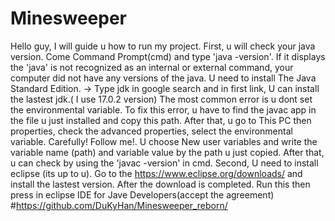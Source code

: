 # Minesweeper
Hello guy,
I will guide u how to run my project.
First, u will check your java version. Come Command Prompt(cmd) and type 'java -version'.
If it displays the 'java' is not recognized as an internal or external command, your computer did not have
any versions of the java. U need to install The Java Standard Edition.
-> Type jdk in google search and in first link, U can install the lastest jdk.( I use 17.0.2 version)
The most common error is u dont set the environmental variable.
To fix this error, u have to find the javac app in the file u just installed and copy this path.
After that, u go to This PC then properties, check the advanced properties, select the environmental
variable. Carefully! Follow me!. U choose New user variables and write the variable name (path) and variable
value by the path u just copied.  After that, u can check by using the 'javac -version' in cmd.
Second, U need to install eclipse (its up to u). Go to the https://www.eclipse.org/downloads/ and install
the lastest version.
After the download is completed. Run this then press in eclipse IDE for Jave Developers(accept the 
agreement)
#https://github.com/DuKyHan/Minesweeper_reborn/
